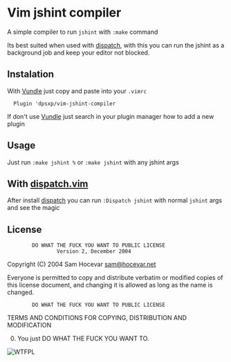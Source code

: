 # Vim jshint compiler
A simple compiler to run `jshint` with `:make` command  

Its best suited when used with [dispatch], with this
you can run the jshint as a background job and keep your editor not blocked.

## Instalation
With [Vundle] just copy and paste into your `.vimrc`  
```
  Plugin 'dpsxp/vim-jshint-compiler
```

If don't use [Vundle] just search in your plugin manager how to add a new plugin

## Usage
Just run `:make jshint %` or `:make jshint` with any jshint args  


## With [dispatch.vim][dispatch]

After install [dispatch] you can run `:Dispatch jshint` with normal `jshint` args and see the magic

## License

            DO WHAT THE FUCK YOU WANT TO PUBLIC LICENSE
                    Version 2, December 2004

 Copyright (C) 2004 Sam Hocevar <sam@hocevar.net>

 Everyone is permitted to copy and distribute verbatim or modified
 copies of this license document, and changing it is allowed as long
 as the name is changed.

            DO WHAT THE FUCK YOU WANT TO PUBLIC LICENSE
   TERMS AND CONDITIONS FOR COPYING, DISTRIBUTION AND MODIFICATION

  0. You just DO WHAT THE FUCK YOU WANT TO.

![WTFPL](http://www.wtfpl.net/wp-content/uploads/2012/12/wtfpl-badge-1.png)

[dispatch]: https://github.com/tpope/vim-dispatch
[vundle]: https://github.com/VundleVim/Vundle.vim
